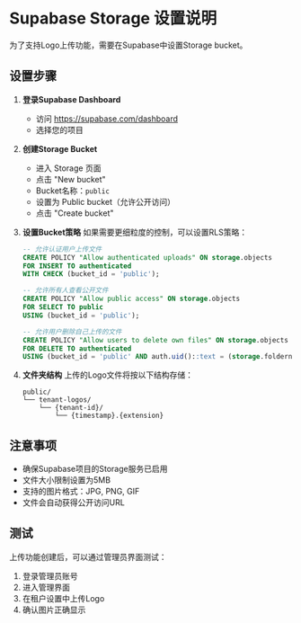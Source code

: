 # Supabase Storage 设置说明

为了支持Logo上传功能，需要在Supabase中设置Storage bucket。

## 设置步骤

1. **登录Supabase Dashboard**
   - 访问 https://supabase.com/dashboard
   - 选择您的项目

2. **创建Storage Bucket**
   - 进入 Storage 页面
   - 点击 "New bucket"
   - Bucket名称：`public`
   - 设置为 Public bucket（允许公开访问）
   - 点击 "Create bucket"

3. **设置Bucket策略**
   如果需要更细粒度的控制，可以设置RLS策略：

   ```sql
   -- 允许认证用户上传文件
   CREATE POLICY "Allow authenticated uploads" ON storage.objects
   FOR INSERT TO authenticated
   WITH CHECK (bucket_id = 'public');

   -- 允许所有人查看公开文件
   CREATE POLICY "Allow public access" ON storage.objects
   FOR SELECT TO public
   USING (bucket_id = 'public');

   -- 允许用户删除自己上传的文件
   CREATE POLICY "Allow users to delete own files" ON storage.objects
   FOR DELETE TO authenticated
   USING (bucket_id = 'public' AND auth.uid()::text = (storage.foldername(name))[1]);
   ```

4. **文件夹结构**
   上传的Logo文件将按以下结构存储：
   ```
   public/
   └── tenant-logos/
       └── {tenant-id}/
           └── {timestamp}.{extension}
   ```

## 注意事项

- 确保Supabase项目的Storage服务已启用
- 文件大小限制设置为5MB
- 支持的图片格式：JPG, PNG, GIF
- 文件会自动获得公开访问URL

## 测试

上传功能创建后，可以通过管理员界面测试：
1. 登录管理员账号
2. 进入管理界面
3. 在租户设置中上传Logo
4. 确认图片正确显示
